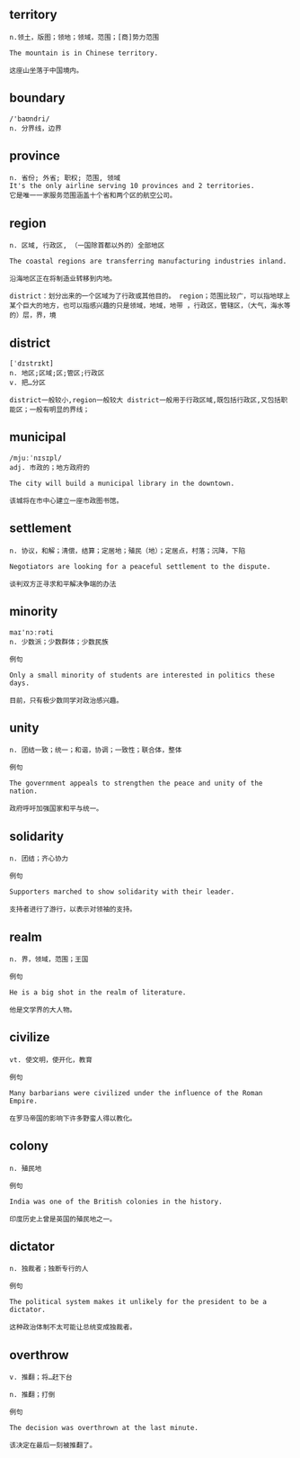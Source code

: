 ## territory
```
n.领土，版图；领地；领域，范围；[商]势力范围

The mountain is in Chinese territory.

这座山坐落于中国境内。
```

## boundary
```
/'baʊndri/
n. 分界线，边界
```

## province
```
n. 省份; 外省; 职权; 范围, 领域
It's the only airline serving 10 provinces and 2 territories.
它是唯一一家服务范围涵盖十个省和两个区的航空公司。
```

## region
```
n. 区域, 行政区, （一国除首都以外的）全部地区

The coastal regions are transferring manufacturing industries inland.

沿海地区正在将制造业转移到内地。

district：划分出来的一个区域为了行政或其他目的。 region；范围比较广，可以指地球上某个巨大的地方，也可以指感兴趣的只是领域，地域，地带 ，行政区，管辖区，（大气，海水等的）层，界，境
```

## district
```
[ˈdɪstrɪkt]
n. 地区;区域;区;管区;行政区
v. 把…分区

district一般较小,region一般较大 district一般用于行政区域,既包括行政区,又包括职能区；一般有明显的界线；
```

## municipal
```
/mjuːˈnɪsɪpl/
adj. 市政的；地方政府的

The city will build a municipal library in the downtown.

该城将在市中心建立一座市政图书馆。
```

## settlement
```
n. 协议，和解；清偿，结算；定居地；殖民（地）；定居点，村落；沉降，下陷

Negotiators are looking for a peaceful settlement to the dispute.

谈判双方正寻求和平解决争端的办法
```
## minority
```
maɪ'nɔːrəti
n. 少数派；少数群体；少数民族

例句

Only a small minority of students are interested in politics these days.

目前，只有极少数同学对政治感兴趣。
```
## unity
```
n. 团结一致；统一；和谐，协调；一致性；联合体，整体

例句

The government appeals to strengthen the peace and unity of the nation.

政府呼吁加强国家和平与统一。
```
## solidarity
```
n. 团结；齐心协力

例句

Supporters marched to show solidarity with their leader.

支持者进行了游行，以表示对领袖的支持。
```
## realm
```
n. 界，领域，范围；王国

例句

He is a big shot in the realm of literature.

他是文学界的大人物。
```
## civilize
```
vt. 使文明，使开化，教育

例句

Many barbarians were civilized under the influence of the Roman Empire.

在罗马帝国的影响下许多野蛮人得以教化。
```
## colony
```
n. 殖民地

例句

India was one of the British colonies in the history.

印度历史上曾是英国的殖民地之一。
```
## dictator
```
n. 独裁者；独断专行的人

例句

The political system makes it unlikely for the president to be a dictator.

这种政治体制不太可能让总统变成独裁者。
```
## overthrow
```
v. 推翻；将…赶下台

n. 推翻；打倒

例句

The decision was overthrown at the last minute.

该决定在最后一刻被推翻了。
```